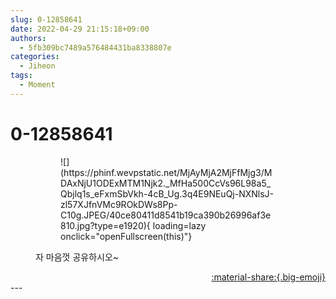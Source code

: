 ```yaml
---
slug: 0-12858641
date: 2022-04-29 21:15:18+09:00
authors:
  - 5fb309bc7489a576484431ba8338807e
categories:
  - Jiheon
tags:
  - Moment
---
```


# 0-12858641

<div class="post-container" markdown="1">
<div class="content-container md-sidebar__scrollwrap" markdown="1">


<figure markdown="1">
<figure markdown="1">
![](https://phinf.wevpstatic.net/MjAyMjA2MjFfMjg3/MDAxNjU1ODExMTM1Njk2._MfHa500CcVs96L98a5_Qbjlq1s_eFxmSbVkh-4cB_Ug.3q4E9NEuQj-NXNlsJ-zl57XJfnVMc9ROkDWs8Pp-C10g.JPEG/40ce80411d8541b19ca390b26996af3e810.jpg?type=e1920){ loading=lazy onclick="openFullscreen(this)"}
</figure>
<figcaption>자 마음껏 공유하시오~</figcaption>
</figure>


</div>
</div>

<div style="text-align: right;" markdown="1">
<a href="https://weverse.io/fromis9/moment/5fb309bc7489a576484431ba8338807e/post/0-12858641" style="text-align: right;">:material-share:{.big-emoji}</a>
</div>
---
